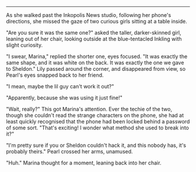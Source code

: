 ***

As she walked past the Inkopolis News studio, following her phone's directions, she missed the gaze of two curious girls sitting at a table inside.

"Are you sure it was the same one?" asked the taller, darker-skinned girl, leaning out of her chair, looking outside at the blue-tentacled Inkling with slight curiosity.

"I swear, Marina," replied the shorter one, eyes focused. "It was exactly the same shape, and it was white on the back. It was exactly the one we gave to Sheldon." Lily passed around the corner, and disappeared from view, so Pearl's eyes snapped back to her friend. 

"I mean, maybe the lil guy can't work it out?"

"Apparently, because she was using it just fine!"

"Wait, really?" This got Marina's attention. Ever the techie of the two, though she couldn't read the strange characters on the phone, she had at least quickly recognised that the phone had been locked behind a password of some sort. "That's exciting! I wonder what method she used to break into it?"

"I'm pretty sure if you or Sheldon couldn't hack it, and this nobody has, it's probably theirs." Pearl crossed her arms, unamused. 

"Huh." Marina thought for a moment, leaning back into her chair.